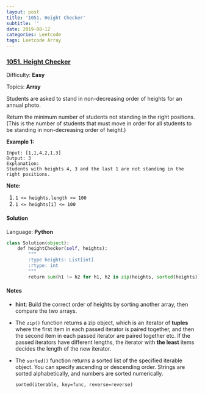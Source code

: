 ```yaml
---
layout: post
title: '1051. Height Checker'
subtitle: ''
date: 2019-08-12
categories: Leetcode
tags: Leetcode Array
---
```

### [1051\. Height Checker](https://leetcode.com/problems/height-checker/)

Difficulty: **Easy**

Topics: **Array**


Students are asked to stand in non-decreasing order of heights for an annual photo.

Return the minimum number of students not standing in the right positions.  (This is the number of students that must move in order for all students to be standing in non-decreasing order of height.)

**Example 1:**

```
Input: [1,1,4,2,1,3]
Output: 3
Explanation: 
Students with heights 4, 3 and the last 1 are not standing in the right positions.
```

**Note:**

1.  `1 <= heights.length <= 100`
2.  `1 <= heights[i] <= 100`


#### Solution

Language: **Python**

```python
class Solution(object):
    def heightChecker(self, heights):
        """
        :type heights: List[int]
        :rtype: int
        """
        return sum(h1 != h2 for h1, h2 in zip(heights, sorted(heights)))
```

#### Notes
- **hint**: Build the correct order of heights by sorting another array, then compare the two arrays.
- The `zip()` function returns a zip object, which is an iterator of **tuples** where the first item in each passed iterator is paired together, and then the second item in each passed iterator are paired together etc.
If the passed iterators have different lengths, the iterator with **the least** items decides the length of the new iterator.
- The `sorted()` function returns a sorted list of the specified iterable object.
You can specify ascending or descending order. Strings are sorted alphabetically, and numbers are sorted numerically.

    `sorted(iterable, key=func, reverse=reverse)`